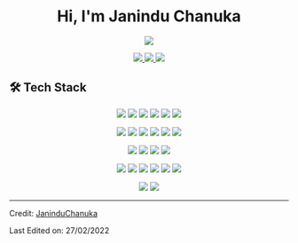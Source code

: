 <h1 align="center">Hi, I'm Janindu Chanuka</h1>
<p align="center">
 <a><img src="https://readme-typing-svg.herokuapp.com?lines=Computer+Science+Student;Web+Developer;Programming+Enthusiastic;Always%20learning%20new%20things&center=true&width=380&height=45"></a></p>
<p align="center">
<a href="mailto:mkjchanuka@gmail.com" rel="nofollow">
<img src="https://img.shields.io/badge/Gmail-D14836?style=for-the-badge&logo=gmail&logoColor=white">
</a>
<a href="https://www.linkedin.com/in/janindu-chanuka/" rel="nofollow">
<img src="https://img.shields.io/badge/linkedin-%230077B5.svg?style=for-the-badge&logo=linkedin&logoColor=white">
</a>
<a href="#" rel="nofollow">
<img src="https://img.shields.io/badge/Twitter-%231DA1F2.svg?style=for-the-badge&logo=Twitter&logoColor=white">
</a>
</p>
<h2>🛠️ Tech Stack </h2>
<p align="center">
<img src="https://img.shields.io/badge/java-%23ED8B00.svg?style=for-the-badge&logo=data:image/png;base64,iVBORw0KGgoAAAANSUhEUgAAAA4AAAAOCAYAAAAfSC3RAAAABmJLR0QA/wD/AP+gvaeTAAABCUlEQVQokZXSsU6UURAF4G9YjNog0SxqJLZb2hIbGxpjQUHBC/AE2vkIBAoqCxofwc7GjoRIAoU1UhEg0hIoNiHHwlss7L8bmeQmNzNz5pwzGaZEkodJqqs2Mw2INSx0FWYnMPXwGfM4TfKiqn79D+MWXuEH3t0FTWTEBQ7wB/0JPWMy55L0kywn6SVZafmFZmFcapL3OMEnvMFHPEuyiAG2O4FV9R1fEFxi2KSe4yX2p3ncxE4b+gC/2/+wqo7HGJM8SfIWV9jDHK5xhJtmoXMpG0m+Jnl+J99Psp5kdfSKaqRhFh+w5N+1DBv7GXbxGqdV9fMWcAQ8aAt52t4jPMa3qjrqlHuf+As+xG1z9SBNwAAAAABJRU5ErkJggg==">
<img src="https://img.shields.io/badge/javascript-%23323330.svg?style=for-the-badge&logo=javascript&logoColor=%23F7DF1E">
<img src="https://img.shields.io/badge/python-3670A0?style=for-the-badge&logo=python&logoColor=ffdd54&">
<img src="https://img.shields.io/badge/html5-%23E34F26.svg?style=for-the-badge&logo=html5&logoColor=white">
<img src="https://img.shields.io/badge/css3-%231572B6.svg?style=for-the-badge&logo=css3&logoColor=white">
<img src="https://img.shields.io/badge/SQL%20-%23025E8C.svg?style=for-the-badge&logo=amazon-dynamodb&logoColor=white"></a>
</p>
<p align="center">
<img src="https://img.shields.io/badge/angular-%23DD0031.svg?style=for-the-badge&logo=angular&logoColor=white">
<img src="https://img.shields.io/badge/jquery-%230769AD.svg?style=for-the-badge&logo=jquery&logoColor=white">
<img src="https://img.shields.io/badge/node.js-6DA55F?style=for-the-badge&logo=node.js&logoColor=white">
<img src="https://img.shields.io/badge/express.js-%23404d59.svg?style=for-the-badge&logo=express&logoColor=%2361DAFB">
<img src="https://img.shields.io/badge/django-%23092E20.svg?style=for-the-badge&logo=django&logoColor=white">
<img src="https://img.shields.io/badge/bootstrap-%23563D7C.svg?style=for-the-badge&logo=bootstrap&logoColor=white">
</p>
<p align="center">
<img src="https://img.shields.io/badge/vercel-%23000000.svg?style=for-the-badge&logo=vercel&logoColor=white">
<img src="https://img.shields.io/badge/mysql-%2300f.svg?style=for-the-badge&logo=mysql&logoColor=white">
<img src="https://img.shields.io/badge/MongoDB-%234ea94b.svg?style=for-the-badge&logo=mongodb&logoColor=white">
<img src="https://img.shields.io/badge/GitHub%20Pages-%23327FC7.svg?style=for-the-badge&logo=github&logoColor=white">
</p>
<p align="center">
<img src="https://img.shields.io/badge/Visual%20Studio-5C2D91.svg?style=for-the-badge&logo=visual-studio&logoColor=white">
<img src="https://img.shields.io/badge/Atom-%2366595C.svg?style=for-the-badge&logo=atom&logoColor=white">
<img src="https://img.shields.io/badge/NetBeansIDE-1B6AC6.svg?style=for-the-badge&logo=apache-netbeans-ide&logoColor=white">
<img src="https://img.shields.io/badge/IntelliJIDEA-000000.svg?style=for-the-badge&logo=intellij-idea&logoColor=white">
<img src="https://img.shields.io/badge/CodePen-white?style=for-the-badge&logo=codepen&logoColor=black">
<img src="https://img.shields.io/badge/Notepad++-90E59A.svg?style=for-the-badge&logo=notepad%2b%2b&logoColor=black">
</p>
<p align="center">
<img src="https://img.shields.io/badge/Microsoft_Office-D83B01?style=for-the-badge&logo=microsoft-office&logoColor=white">
<img src="https://img.shields.io/badge/adobe-%23FF0000.svg?style=for-the-badge&logo=adobe&logoColor=white">
</p>

----
Credit: [JaninduChanuka](https://github.com/JaninduChanuka)

Last Edited on: 27/02/2022



